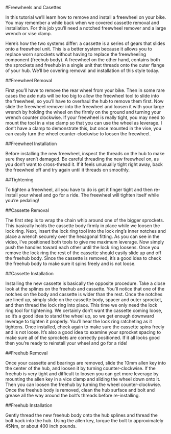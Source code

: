 #Freewheels and Casettes

In this tutorial we’ll learn how to remove and install a freewheel on your bike. You may remember a while back when we covered cassette removal and installation. For this job you’ll need a notched freewheel remover and a large wrench or vise clamp.

Here’s how the two systems differ: a cassette is a series of gears that slides onto a freewheel unit. This is a better system because it allows you to replace worn sprockets without having to replace the freewheeling component (freehub body). A freewheel on the other hand, contains both the sprockets and freehub in a single unit that threads onto the outer flange of your hub. We’ll be covering removal and installation of this style today.

##Freewheel Removal

First you’ll have to remove the rear wheel from your bike. Then in some rare cases the axle nuts will be too big to allow the freewheel tool to slide into the freewheel, so you’ll have to overhaul the hub to remove them first. Now slide the freewheel remover into the freewheel and loosen it with your large wrench by holding the wheel on the firmly on the ground and turning your wrench counter clockwise.
If your freewheel is really tight, you may need to mount the tool in a vise clamp so that you can use the wheel as leverage. I don’t have a clamp to demonstrate this, but once mounted in the vise, you can easily turn the wheel counter-clockwise to loosen the freewheel.

##Freewheel Installation

Before installing the new freewheel, inspect the threads on the hub to make sure they aren’t damaged. Be careful threading the new freewheel on, as you don’t want to cross-thread it. If it feels unusually tight right away, back the freewheel off and try again until it threads on smoothly.

##Tightening

To tighten a freewheel, all you have to do is get it finger tight and then re-install your wheel and go for a ride. The freewheel will tighten itself while you’re pedaling!



##Cassette Removal

The first step is to wrap the chain whip around one of the bigger sprockets. This basically holds the cassette body firmly in place while we loosen the lock ring. Next, insert the lock ring tool into the lock ring’s inner notches and place a wrench securely over the hexagonal fitting.
As you can see in the video, I’ve positioned both tools to give me maximum leverage. Now simply push the handles toward each other until the lock ring loosens. Once you remove the lock ring the rest of the cassette should easily slide up and off the freehub body. Since the cassette is removed, it’s a good idea to check the freehub body to make sure it spins freely and is not loose.

##Cassette Installation

Installing the new cassette is basically the opposite procedure. Take a close look at the splines on the freehub and cassette. You’ll notice that one of the notches on the body and cassette is wider than the rest. Once the notches are lined up, simply slide on the cassette body, spacer and outer sprocket, and then thread the lock ring into place.
This time we only need the lock ring tool for tightening. We certainly don’t want the cassette coming loose, so it’s a good idea to stand the wheel up, so we get enough downward leverage to tighten it properly. You’ll hear the lock ring ratcheting as it tightens.
Once installed, check again to make sure the cassette spins freely and is not loose. It’s also a good idea to examine your sprocket spacing to make sure all of the sprockets are correctly positioned. If it all looks good then you’re ready to reinstall your wheel and go for a ride!



##Freehub Removal

Once your cassette and bearings are removed, slide the 10mm allen key into the center of the hub, and loosen it by turning counter-clockwise. If the freehub is very tight and difficult to loosen you can get more leverage by mounting the allen key in a vice clamp and sliding the wheel down onto it. Then you can loosen the freehub by turning the wheel counter-clockwise.
Once the freehub body is removed, clean the hub surface and bolt and grease all the way around the bolt’s threads before re-installing.


##Freehub Installation

Gently thread the new freehub body onto the hub splines and thread the bolt back into the hub. Using the allen key, torque the bolt to approximately 45Nm, or about 400 inch pounds.






